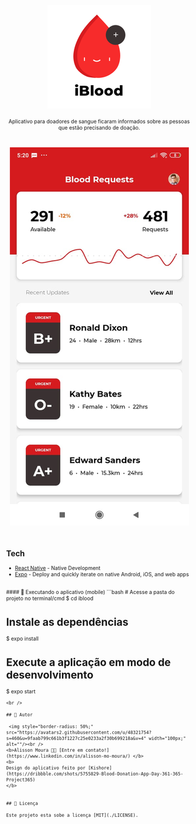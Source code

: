 <h1 align="center">
  <img src="./assets/icon.png" />
</h1>
<p align="center">
  Aplicativo para doadores de sangue ficaram informados sobre as pessoas que estão precisando de doação. 
</p>

<br />

<p align="center">
<img src="./assets/example.jpeg">
</p>

<br />

## Tech
- [React Native](https://reactnative.dev) - Native Development
- [Expo](https://expo.io) - Deploy and quickly iterate on native Android, iOS, and web apps

<br />
#### 🎲 Executando o aplicativo (mobile)
```bash
# Acesse a pasta do projeto no terminal/cmd
$ cd iblood

# Instale as dependências
$ expo install

# Execute a aplicação em modo de desenvolvimento
$ expo start
```
<br />

## 🦸 Autor

 <img style="border-radius: 50%;" src="https://avatars2.githubusercontent.com/u/48321754?s=460&u=9faab799c661b3f1227c25e0233a2f30b699218a&v=4" width="100px;" alt=""/><br />
<b>Alisson Moura 👋🏽 [Entre em contato!](https://www.linkedin.com/in/alisson-mo-moura/) </b>
<b>
Design do aplicativo feito por [Kishore](https://dribbble.com/shots/5755829-Blood-Donation-App-Day-361-365-Project365)
</b>


## 📝 Licença

Este projeto esta sobe a licença [MIT](./LICENSE).

